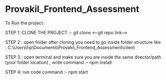 # Provakil_Frontend_Assessment

To Run the project : 

STEP 1: 
CLONE THE PROJECT :-
git clone <--git repo link-->

STEP 2 :
open folder after cloning
you need to go inside folder structure like :
C:\Users\hp\Documents\Provakil_Frontend_Assessment\client

STEP 3 : 
open terminal and make sure you are inside the same director/path (your folder location) , 
write command :- npm install

STEP 4:
run code 
command :- npm start
